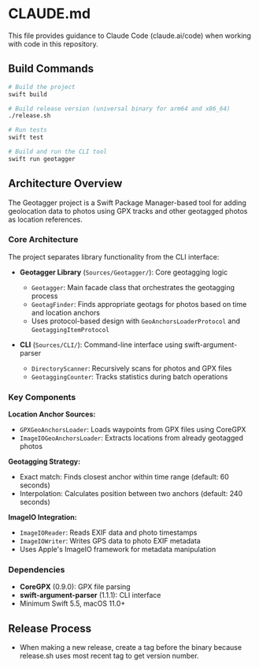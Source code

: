 # CLAUDE.md

This file provides guidance to Claude Code (claude.ai/code) when working with code in this repository.

## Build Commands

```bash
# Build the project
swift build

# Build release version (universal binary for arm64 and x86_64)
./release.sh

# Run tests
swift test

# Build and run the CLI tool
swift run geotagger
```

## Architecture Overview

The Geotagger project is a Swift Package Manager-based tool for adding geolocation data to photos using GPX tracks and other geotagged photos as location references.

### Core Architecture

The project separates library functionality from the CLI interface:

- **Geotagger Library** (`Sources/Geotagger/`): Core geotagging logic
  - `Geotagger`: Main facade class that orchestrates the geotagging process
  - `GeotagFinder`: Finds appropriate geotags for photos based on time and location anchors
  - Uses protocol-based design with `GeoAnchorsLoaderProtocol` and `GeotaggingItemProtocol`

- **CLI** (`Sources/CLI/`): Command-line interface using swift-argument-parser
  - `DirectoryScanner`: Recursively scans for photos and GPX files
  - `GeotaggingCounter`: Tracks statistics during batch operations

### Key Components

**Location Anchor Sources:**
- `GPXGeoAnchorsLoader`: Loads waypoints from GPX files using CoreGPX
- `ImageIOGeoAnchorsLoader`: Extracts locations from already geotagged photos

**Geotagging Strategy:**
- Exact match: Finds closest anchor within time range (default: 60 seconds)
- Interpolation: Calculates position between two anchors (default: 240 seconds)

**ImageIO Integration:**
- `ImageIOReader`: Reads EXIF data and photo timestamps
- `ImageIOWriter`: Writes GPS data to photo EXIF metadata
- Uses Apple's ImageIO framework for metadata manipulation

### Dependencies

- **CoreGPX** (0.9.0): GPX file parsing
- **swift-argument-parser** (1.1.1): CLI interface
- Minimum Swift 5.5, macOS 11.0+

## Release Process

- When making a new release, create a tag before the binary because release.sh uses most recent tag to get version number.